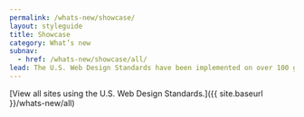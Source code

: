 ```yaml
---
permalink: /whats-new/showcase/
layout: styleguide
title: Showcase
category: What’s new
subnav:
  - href: /whats-new/showcase/all/
lead: The U.S. Web Design Standards have been implemented on over 100 government websites around the federal government. Below is a selection of sites that showcase what can be accomplished by using the Standards.
---
```


[View all sites using the U.S. Web Design Standards.]({{ site.baseurl }}/whats-new/all)
